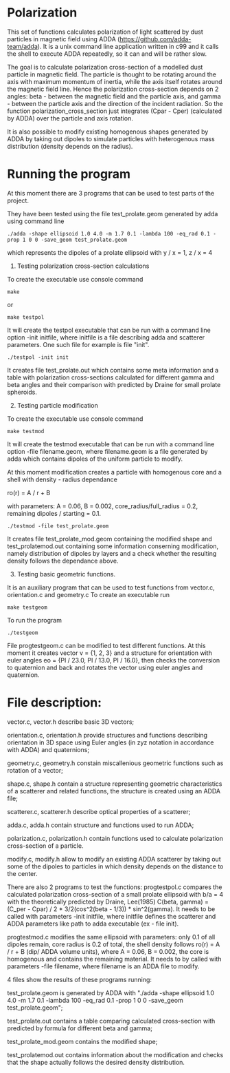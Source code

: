 # Polarization
This set of functions calculates polarization of light scattered by dust particles in magnetic field using ADDA (https://github.com/adda-team/adda). It is a unix command line application written in c99 and it calls the shell to execute ADDA repeatedly, so it can and will be rather slow.

The goal is to calculate polarization cross-section of a modelled dust particle in magnetic field. The particle is thought to be rotating around the axis with maximum momentum of inertia, while the axis itself rotates around the magnetic field line. Hence the polarization cross-section depends on 2 angles: beta - between the magnetic field and the particle axis, and gamma - between the particle axis and the direction of the incident radiation. So the function polarization_cross_section just integrates (Cpar - Cper) (calculated by ADDA) over the particle and axis rotation.

It is also possible to modify existing homogenous shapes generated by ADDA by taking out dipoles to simulate particles with heterogenous mass distribution (density depends on the radius).

# Running the program
At this moment there are 3 programs that can be used to test parts of the project.

They have been tested using the file test_prolate.geom generated by adda using command line

`./adda -shape ellipsoid 1.0 4.0 -m 1.7 0.1 -lambda 100 -eq_rad 0.1 -prop 1 0 0 -save_geom test_prolate.geom`

which represents the dipoles of a prolate ellipsoid with y / x = 1, z / x = 4

1) Testing polarization cross-section calculations

To create the executable use console command  

`make`

or 

`make testpol`

It will create the testpol executable that can be run with a command line option -init initfile, where initfile is a file describing adda and scatterer parameters. One such file for example is file "init". 

`./testpol -init init`

It creates file test_prolate.out which contains some meta information and a table with polarization cross-sections calculated for different gamma and beta angles and their comparison with predicted by Draine for small prolate spheroids. 

2) Testing particle modification

To create the executable use console command  

`make testmod`

It will create the testmod executable that can be run with a command line option -file filename.geom, where filename.geom is a file generated by adda which contains dipoles of the uniform particle to modify.

At this moment modification creates a particle with homogenous core and a shell with density - radius dependance 

ro(r) = A / r + B 

with parameters: A = 0.06, B = 0.002, core_radius/full_radius = 0.2, remaining dipoles / starting  = 0.1.

`./testmod -file test_prolate.geom`

It creates file test_prolate_mod.geom containing the modified shape and test_prolatemod.out containing some information conserning modification, namely distribution of dipoles by layers and a check whether the resulting density follows the dependance above.

3) Testing basic geometric functions.

It is an auxiliary program that can be used to test functions from vector.c, orientation.c and geometry.c
To create an executable run

`make testgeom`

To run the program

`./testgeom`

File progtestgeom.c can be modified to test different functions. At this moment it creates vector v = {1, 2, 3} and a structure for orientation with euler angles eo = {PI / 23.0, PI / 13.0, PI / 16.0}, then checks the conversion to quaternion and back and rotates the vector using euler angles and quaternion.

# File description:

vector.c, vector.h describe basic 3D vectors;

orientation.c, orientation.h provide structures and functions describing orientation in 3D space using Euler angles (in zyz notation in accordance with ADDA) and quaternions;

geometry.c, geometry.h constain miscallenious geometric functions such as rotation of a vector;

shape.c, shape.h contain a structure representing geometric characteristics of a scatterer and related functions, the structure is created using an ADDA file;

scatterer.c, scatterer.h describe optical properties of a scatterer;

adda.c, adda.h contain structure and functions used to run ADDA;

polarization.c, polarization.h contain functions used to calculate polarization cross-section of a particle. 

modify.c, modify.h allow to modify an existing ADDA scatterer by taking out some of the dipoles to particles in which density depends on the distance to the center.

There are also 2 programs to test the functions:
progtestpol.c compares the calculated polarization cross-section of a small prolate ellipsoid with b/a = 4 with the theoretically predicted by Draine, Lee(1985) C(beta, gamma) = (C_per - Cpar) / 2 * 3/2(cos^2(beta - 1/3)) * sin^2(gamma). It needs to be called with parameters -init initfile, where initfile defines the scatterer and ADDA parameters like path to adda executable (ex - file init).

progtestmod.c modifies the same ellipsoid with parameters: only 0.1 of all dipoles remain, core radius is 0.2 of total, the shell density follows ro(r) = A / r + B (dip/ ADDA volume units), where A = 0.06, B = 0.002, the core is homogenous and contains the remaining material. It needs to by called with parameters -file filename, where filename is an ADDA file to modify.

4 files show the results of these programs running:

test_prolate.geom is generated by ADDA with "./adda -shape ellipsoid 1.0 4.0 -m 1.7 0.1 -lambda 100 -eq_rad 0.1 -prop 1 0 0 -save_geom test_prolate.geom";

test_prolate.out contains a table comparing calculated cross-section with predicted by formula for different beta and gamma;

test_prolate_mod.geom contains the modified shape;

test_prolatemod.out contains information about the modification and checks that the shape actually follows the desired density distribution.
